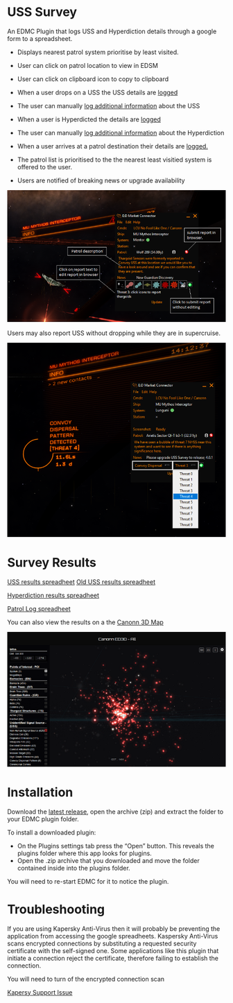 # USS Survey 
An EDMC Plugin that logs USS and Hyperdiction details through a google form to a spreadsheet.

* Displays nearest patrol system prioritise by least visited.
* User can click on patrol location to view in EDSM
* User can click on clipboard icon to copy to clipboard

* When a user drops on a USS the USS details are [logged](https://docs.google.com/spreadsheets/d/1_LsPtmXS7aUGYTJ-OomdE4gsYqkrYsmS7qzSpIUhQ4s/edit?usp=sharing)
* The user can manually [log additional information](https://docs.google.com/spreadsheets/d/10SwarpGE6208lY0GpvSZogdk8s0m0bQXoZlZCWkDe1w/edit?usp=sharing) about the USS
* When a user is Hyperdicted the details are [logged](https://docs.google.com/spreadsheets/d/1grRDdXb6-6W1oxAVzPvvqTQDiVuExqAnvR97Q7cvrMA/edit?usp=sharing)
* The user can manually [log additional information](https://docs.google.com/spreadsheets/d/1IA3HxotFUXh9qJi3v-wtcenvMF-znamfQ8JtNJbiZdo/edit#gid=1466834969) about the Hyperdiction
* When a user arrives at a patrol destination their details are [logged.](https://docs.google.com/spreadsheets/d/1zlSh5fHg2ZM9fdLE4xl_GlPX0b0BFpbxarvKhRMUMi0/edit?usp=sharing)
* The patrol list is prioritised to the the nearest least visitied system is offered to the user.
* Users are notified of breaking news or upgrade availability

![Screenshot](screenshot.png)

Users may also report USS without dropping while they are in supercruise. 

![Screenshot](ussreport.png)


# Survey Results

[USS results spreadheet](https://docs.google.com/spreadsheets/d/10SwarpGE6208lY0GpvSZogdk8s0m0bQXoZlZCWkDe1w/edit?usp=sharing)
[Old USS results spreadheet](https://docs.google.com/spreadsheets/d/1_LsPtmXS7aUGYTJ-OomdE4gsYqkrYsmS7qzSpIUhQ4s/edit?usp=sharing)

[Hyperdiction results spreadheet](https://docs.google.com/spreadsheets/d/1grRDdXb6-6W1oxAVzPvvqTQDiVuExqAnvR97Q7cvrMA/edit?usp=sharing)

[Patrol Log spreadheet](https://docs.google.com/spreadsheets/d/1zlSh5fHg2ZM9fdLE4xl_GlPX0b0BFpbxarvKhRMUMi0/edit?usp=sharing)


You can also view the results on a the [Canonn 3D Map](https://map.canonn.technology/all/)

![Canonn Map](canonn3d.png)

# Installation
Download the [latest release](https://github.com/NoFoolLikeOne/EDMC-USS-Survey/releases), open the archive (zip) and extract the folder  to your EDMC plugin folder.

To install a downloaded plugin:

* On the Plugins settings tab press the “Open” button. This reveals the plugins folder where this app looks for plugins.
* Open the .zip archive that you downloaded and move the folder contained inside into the plugins folder.

You will need to re-start EDMC for it to notice the plugin.

# Troubleshooting

If you are using Kapersky Anti-Virus then it will probably be preventing the application from accessing the google spreadheets. Kaspersky Anti-Virus scans encrypted connections by substituting a requested security certificate with the self-signed one. Some applications like this plugin that initiate a connection reject the certificate, therefore failing to establish the connection. 

You will need to turn of  the encrypted connection scan

[Kapersy Support Issue](https://support.kaspersky.com/6851)


